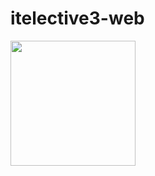 # itelective3-web


<img src="https://camo.githubusercontent.com/...](https://github.com/SaaammmyyyS/itelective3-web/blob/main/DOH-REGION%2010.png" data-canonical-src="https://gyazo.com/eb5c5741b6a9a16c692170a41a49c858.png" width="200" height="200" />
